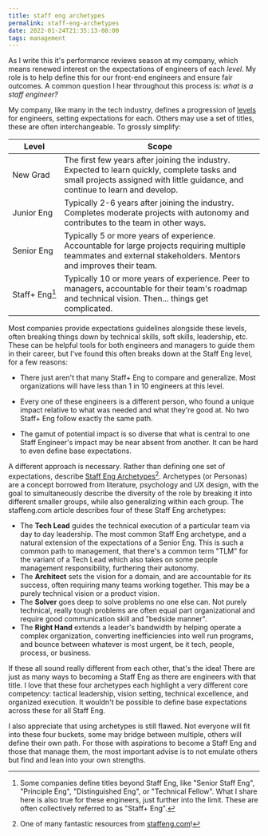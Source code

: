 ```yaml
---
title: staff eng archetypes
permalink: staff-eng-archetypes
date: 2022-01-24T21:35:13-08:00
tags: management
---
```


As I write this it's performance reviews season at my company, which means
renewed interest on the expectations of engineers of each _level_. My role is to
help define this for our front-end engineers and ensure fair outcomes. A common
question I hear throughout this process is: _what is a staff engineer?_

My company, like many in the tech industry, defines a progression of [levels]
for engineers, setting expectations for each. Others may use a set of titles,
these are often interchangeable. To grossly simplify:

| Level                                                         | Scope                                                                                                                                                                          |
| ------------------------------------------------------------- | ------------------------------------------------------------------------------------------------------------------------------------------------------------------------------ |
| <span style="white-space: pre">New Grad</span>                | The first few years after joining the industry. Expected to learn quickly, complete tasks and small projects assigned with little guidance, and continue to learn and develop. |
| <span style="white-space: pre">Junior Eng</span>              | Typically 2-6 years after joining the industry. Completes moderate projects with autonomy and contributes to the team in other ways.                                           |
| <span style="white-space: pre">Senior Eng</span>              | Typically 5 or more years of experience. Accountable for large projects requiring multiple teammates and external stakeholders. Mentors and improves their team.               |
| <span style="white-space: pre">Staff+ Eng[^staff-plus]</span> | Typically 10 or more years of experience. Peer to managers, accountable for their team's roadmap and technical vision. Then... things get complicated.                         |

[^staff-plus]:
    Some companies define titles beyond Staff Eng, like "Senior Staff Eng",
    "Principle Eng", "Distinguished Eng", or "Technical Fellow". What I share
    here is also true for these engineers, just further into the limit. These
    are often collectively referred to as "Staff+ Eng".

Most companies provide expectations guidelines alongside these levels, often
breaking things down by technical skills, soft skills, leadership, etc. These
can be helpful tools for both engineers and managers to guide them in their
career, but I've found this often breaks down at the Staff Eng level, for a few
reasons:

- There just aren't that many Staff+ Eng to compare and generalize. Most
  organizations will have less than 1 in 10 engineers at this level.

- Every one of these engineers is a different person, who found a unique impact
  relative to what was needed and what they're good at. No two Staff+ Eng follow
  exactly the same path.

- The gamut of potential impact is so diverse that what is central to one Staff
  Engineer's impact may be near absent from another. It can be hard to even
  define base expectations.

A different approach is necessary. Rather than defining one set of expectations,
describe [Staff Eng Archetypes]<wbr/>[^staffeng.com]. Archetypes (or Personas)
are a concept borrowed from literature, psychology and UX design, with the goal
to simultaneously describe the diversity of the role by breaking it into
different smaller groups, while also generalizing within each group. The
staffeng.com article describes four of these Staff Eng archetypes:

[^staffeng.com]:
    One of many fantastic resources from [staffeng.com](https://staffeng.com/)!

- The **Tech Lead** guides the technical execution of a particular team via day
  to day leadership. The most common Staff Eng archetype, and a natural
  extension of the expectations of a Senior Eng. This is such a common path to
  management, that there's a common term "TLM" for the variant of a Tech Lead
  which also takes on some people management responsibility, furthering their
  autonomy.
- The **Architect** sets the vision for a domain, and are accountable for its
  success, often requiring many teams working together. This may be a purely
  technical vision or a product vision.
- The **Solver** goes deep to solve problems no one else can. Not purely
  technical, really tough problems are often equal part organizational and
  require good communication skill and "bedside manner".
- The **Right Hand** extends a leader's bandwidth by helping operate a complex
  organization, converting inefficiencies into well run programs, and bounce
  between whatever is most urgent, be it tech, people, process, or business.

If these all sound really different from each other, that's the idea! There are
just as many ways to becoming a Staff Eng as there are engineers with that
title. I love that these four archetypes each highlight a very different core
competency: tactical leadership, vision setting, technical excellence, and
organized execution. It wouldn't be possible to define base expectations across
these for all Staff Eng.

I also appreciate that using archetypes is still flawed. Not everyone will fit
into these four buckets, some may bridge between multiple, others will define
their own path. For those with aspirations to become a Staff Eng and those that
manage them, the most important advise is to not emulate others but find and
lean into your own strengths.

[levels]: https://www.levels.fyi/
[staff eng archetypes]: https://staffeng.com/guides/staff-archetypes
